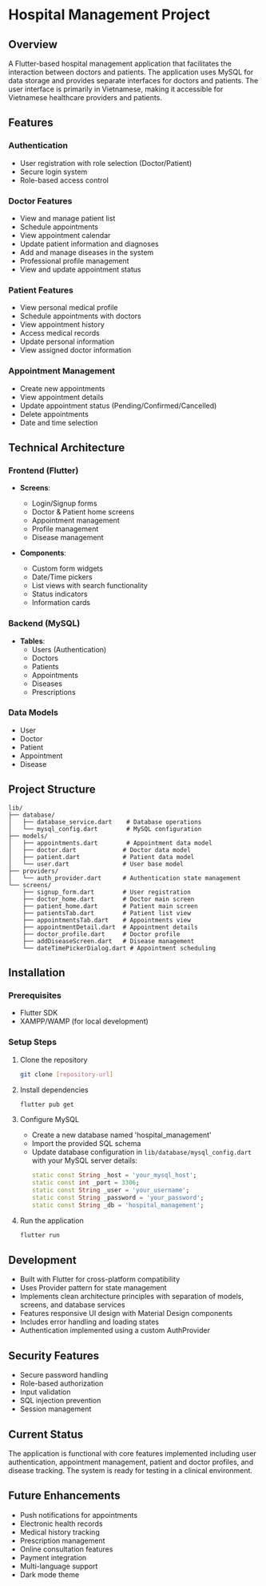 # Hospital Management Project

## Overview
A Flutter-based hospital management application that facilitates the interaction between doctors and patients. The application uses MySQL for data storage and provides separate interfaces for doctors and patients. The user interface is primarily in Vietnamese, making it accessible for Vietnamese healthcare providers and patients.

## Features

### Authentication
- User registration with role selection (Doctor/Patient)
- Secure login system
- Role-based access control

### Doctor Features
- View and manage patient list
- Schedule appointments
- View appointment calendar
- Update patient information and diagnoses
- Add and manage diseases in the system
- Professional profile management
- View and update appointment status

### Patient Features
- View personal medical profile
- Schedule appointments with doctors
- View appointment history
- Access medical records
- Update personal information
- View assigned doctor information

### Appointment Management
- Create new appointments
- View appointment details
- Update appointment status (Pending/Confirmed/Cancelled)
- Delete appointments
- Date and time selection

## Technical Architecture

### Frontend (Flutter)
- **Screens**:
  - Login/Signup forms
  - Doctor & Patient home screens
  - Appointment management
  - Profile management
  - Disease management
  
- **Components**:
  - Custom form widgets
  - Date/Time pickers
  - List views with search functionality
  - Status indicators
  - Information cards

### Backend (MySQL)
- **Tables**:
  - Users (Authentication)
  - Doctors
  - Patients
  - Appointments
  - Diseases
  - Prescriptions

### Data Models
- User
- Doctor
- Patient
- Appointment
- Disease

## Project Structure
```
lib/
├── database/
│   ├── database_service.dart    # Database operations
│   └── mysql_config.dart        # MySQL configuration
├── models/
│   ├── appointments.dart        # Appointment data model
│   ├── doctor.dart             # Doctor data model
│   ├── patient.dart            # Patient data model
│   └── user.dart               # User base model
├── providers/
│   └── auth_provider.dart      # Authentication state management
└── screens/
    ├── signup_form.dart        # User registration
    ├── doctor_home.dart        # Doctor main screen
    ├── patient_home.dart       # Patient main screen
    ├── patientsTab.dart        # Patient list view
    ├── appointmentsTab.dart    # Appointments view
    ├── appointmentDetail.dart  # Appointment details
    ├── doctor_profile.dart     # Doctor profile
    ├── addDiseaseScreen.dart   # Disease management
    └── dateTimePickerDialog.dart # Appointment scheduling
```

## Installation

### Prerequisites
- Flutter SDK
- XAMPP/WAMP (for local development)

### Setup Steps
1. Clone the repository
   ```bash
   git clone [repository-url]
   ```

2. Install dependencies
   ```bash
   flutter pub get
   ```

3. Configure MySQL
   - Create a new database named 'hospital_management'
   - Import the provided SQL schema
   - Update database configuration in `lib/database/mysql_config.dart` with your MySQL server details:
     ```dart
     static const String _host = 'your_mysql_host';
     static const int _port = 3306;
     static const String _user = 'your_username';
     static const String _password = 'your_password';
     static const String _db = 'hospital_management';
     ```

4. Run the application
   ```bash
   flutter run
   ```

## Development
- Built with Flutter for cross-platform compatibility
- Uses Provider pattern for state management
- Implements clean architecture principles with separation of models, screens, and database services
- Features responsive UI design with Material Design components
- Includes error handling and loading states
- Authentication implemented using a custom AuthProvider

## Security Features
- Secure password handling
- Role-based authorization
- Input validation
- SQL injection prevention
- Session management

## Current Status
The application is functional with core features implemented including user authentication, appointment management, patient and doctor profiles, and disease tracking. The system is ready for testing in a clinical environment.

## Future Enhancements
- Push notifications for appointments
- Electronic health records
- Medical history tracking
- Prescription management
- Online consultation features
- Payment integration
- Multi-language support
- Dark mode theme
